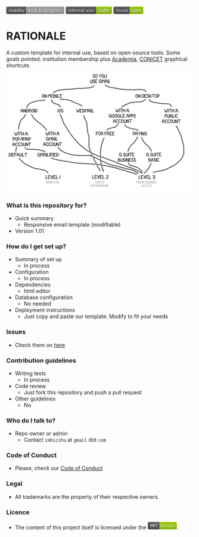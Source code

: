 ![stability-work_in_progress](images/477405737-stability_work_in_progress.png)
![internaluse-green](images/3847436881-internal_use_stable.png)
![issues-open](images/2944199103-issues_open.png)

# RATIONALE #

A custom template for internal use, based on open-source tools. Some goals pointed: institution membership plus [Academia](https://www.academia.edu/), [CONICET](http://www.conicet.gov.ar/) graphical shortcuts 
![graphics.md](images/789346557-email_strategies.png)

### What is this repository for? ###

* Quick summary
    - Responsive email template (modifiable)
* Version 1.01

### How do I get set up? ###

* Summary of set up
    - In process
* Configuration
    - In process
* Dependencies
    - html editor
* Database configuration
    - No needed
* Deployment instructions
    - Just copy and paste our template. Modify to fit your needs

### Issues ###

* Check them on [here](hhttps://bitbucket.org/imhicihu/responsive-email-template/issues) 

### Contribution guidelines ###

* Writing tests
    - In process
* Code review
    - Just fork this repository and push a pull request
* Other guidelines
    - No

### Who do I talk to? ###

* Repo owner or admin
    - Contact `imhicihu` at `gmail` dot `com`

### Code of Conduct

* Please, check our [Code of Conduct](code_of_conduct.md)

### Legal ###

* All trademarks are the property of their respective owners.

### Licence ###

* The content of this project itself is licensed under the ![MIT Licence](images/2049852260-MIT-license-green.png).     
